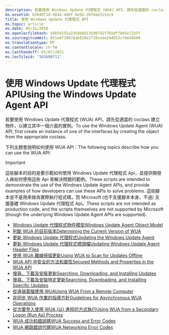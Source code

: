 ```yaml
---
description: 若要使用 Windows Update 代理程式 (WUA) API，請先從適當的 coclass 建立物件，以建立其中一個介面的實例。
ms.assetid: b304971d-584a-4d0f-be5b-26f0ab315ec9
title: 使用 Windows Update 代理程式 API
ms.topic: article
ms.date: 05/31/2018
ms.openlocfilehash: 54b5d155a2354b68135d0742f765dffb01e7235f
ms.sourcegitcommit: 831e8f3db78ab820e1710cede244553c70e50500
ms.translationtype: MT
ms.contentlocale: zh-TW
ms.lasthandoff: 01/07/2021
ms.locfileid: "103690711"
---
```

# <a name="using-the-windows-update-agent-api"></a><span data-ttu-id="44e9d-103">使用 Windows Update 代理程式 API</span><span class="sxs-lookup"><span data-stu-id="44e9d-103">Using the Windows Update Agent API</span></span>

<span data-ttu-id="44e9d-104">若要使用 Windows Update 代理程式 (WUA) API，請先從適當的 coclass 建立物件，以建立其中一個介面的實例。</span><span class="sxs-lookup"><span data-stu-id="44e9d-104">To use the Windows Update Agent (WUA) API, first create an instance of one of the interfaces by creating the object from the appropriate coclass.</span></span>

<span data-ttu-id="44e9d-105">下列主題會說明如何使用 WUA API：</span><span class="sxs-lookup"><span data-stu-id="44e9d-105">The following topics describe how you can use the WUA API:</span></span>

> [!IMPORTANT]
>
> <span data-ttu-id="44e9d-106">這些腳本的目的是要示範如何使用 Windows Update 代理程式 Api，並提供開發人員如何使用這些 Api 來解決問題的範例。</span><span class="sxs-lookup"><span data-stu-id="44e9d-106">These scripts are intended to demonstrate the use of the Windows Update Agent APIs, and provide examples of how developers can use these APIs to solve problems.</span></span> <span data-ttu-id="44e9d-107">這些腳本並不是用來做為實際執行程式碼，而 Microsoft (也不支援腳本本身，不過) 支援基礎 Windows Update 代理程式 Api。</span><span class="sxs-lookup"><span data-stu-id="44e9d-107">These scripts are not intended as production code, and the scripts themselves are not supported by Microsoft (though the underlying Windows Update Agent APIs are supported).</span></span>

 

-   [<span data-ttu-id="44e9d-108">Windows Update 代理程式物件模型</span><span class="sxs-lookup"><span data-stu-id="44e9d-108">Windows Update Agent Object Model</span></span>](windows-update-agent-object-model.md)
-   [<span data-ttu-id="44e9d-109">判斷 WUA 的目前版本</span><span class="sxs-lookup"><span data-stu-id="44e9d-109">Determining the Current Version of WUA</span></span>](determining-the-current-version-of-wua.md)
-   [<span data-ttu-id="44e9d-110">更新 Windows Update 代理程式</span><span class="sxs-lookup"><span data-stu-id="44e9d-110">Updating the Windows Update Agent</span></span>](updating-the-windows-update-agent.md)
-   [<span data-ttu-id="44e9d-111">更新 Windows Update 代理程式標頭檔</span><span class="sxs-lookup"><span data-stu-id="44e9d-111">Updating Windows Update Agent Header Files</span></span>](updating-windows-update-agent-header-files.md)
-   [<span data-ttu-id="44e9d-112">使用 WUA 離線掃描更新</span><span class="sxs-lookup"><span data-stu-id="44e9d-112">Using WUA to Scan for Updates Offline</span></span>](using-wua-to-scan-for-updates-offline.md)
-   [<span data-ttu-id="44e9d-113">WUA API 中安全的方法和屬性</span><span class="sxs-lookup"><span data-stu-id="44e9d-113">Secured Methods and Properties in the WUA API</span></span>](secured-methods-and-properties-in-the-wua-api.md)
-   [<span data-ttu-id="44e9d-114">搜尋、下載及安裝更新</span><span class="sxs-lookup"><span data-stu-id="44e9d-114">Searching, Downloading, and Installing Updates</span></span>](searching--downloading--and-installing-updates.md)
-   [<span data-ttu-id="44e9d-115">搜尋、下載及安裝特定更新</span><span class="sxs-lookup"><span data-stu-id="44e9d-115">Searching, Downloading, and Installing Specific Updates</span></span>](searching--downloading--and-installing-specific-updates.md)
-   [<span data-ttu-id="44e9d-116">從遠端電腦使用 WUA</span><span class="sxs-lookup"><span data-stu-id="44e9d-116">Using WUA From a Remote Computer</span></span>](using-wua-from-a-remote-computer.md)
-   [<span data-ttu-id="44e9d-117">非同步 WUA 作業的指導方針</span><span class="sxs-lookup"><span data-stu-id="44e9d-117">Guidelines for Asynchronous WUA Operations</span></span>](guidelines-for-asynchronous-wua-operations.md)
-   [<span data-ttu-id="44e9d-118">從次要登入使用 WUA (以) 進程的方式執行</span><span class="sxs-lookup"><span data-stu-id="44e9d-118">Using WUA from a Secondary Logon (Run As) Process</span></span>](using-wua-from-a-secondary-logon--run-as--process.md)
-   [<span data-ttu-id="44e9d-119">WUA 成功和錯誤碼</span><span class="sxs-lookup"><span data-stu-id="44e9d-119">WUA Success and Error Codes</span></span>](wua-success-and-error-codes-.md)
-   [<span data-ttu-id="44e9d-120">WUA 網路錯誤代碼</span><span class="sxs-lookup"><span data-stu-id="44e9d-120">WUA Networking Error Codes</span></span>](wua-networking-error-codes-.md)

 

 



